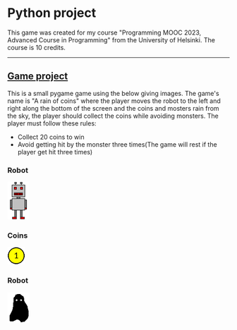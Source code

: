 # Python project
This game was created for my course "Programming MOOC 2023, Advanced Course in Programming" from the University of Helsinki. The course is 10 credits.
***
## [Game project](./main)
This is a small pygame game using the below giving images. The game's name is "A rain of coins" where the player moves the robot to the left and right along the bottom of the screen and the coins and mosters rain from the sky, the player should collect the coins while avoiding monsters. The player must follow these rules:
* Collect 20 coins to win
* Avoid getting hit by the monster three times(The game will rest if the player get hit three times)

### Robot
![Robot](./robot.png)
### Coins
![Coin](./coin.png)
### Robot
![Monster](./monster.png)
